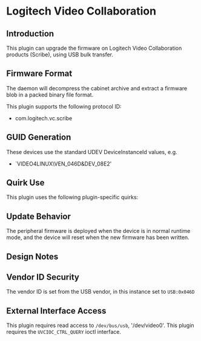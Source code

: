 # Logitech Video Collaboration

## Introduction

This plugin can upgrade the firmware on Logitech Video Collaboration products (Scribe), using USB bulk transfer.

## Firmware Format

The daemon will decompress the cabinet archive and extract a firmware blob in
a packed binary file format.

This plugin supports the following protocol ID:

* com.logitech.vc.scribe

## GUID Generation

These devices use the standard UDEV DeviceInstanceId values, e.g.

* `VIDEO4LINUX\VEN_046D&DEV_08E2'

## Quirk Use

This plugin uses the following plugin-specific quirks:

## Update Behavior

The peripheral firmware is deployed when the device is in normal runtime mode,
and the device will reset when the new firmware has been written.

## Design Notes

## Vendor ID Security

The vendor ID is set from the USB vendor, in this instance set to `USB:0x046D`

## External Interface Access

This plugin requires read access to `/dev/bus/usb`, '/dev/video0'.
This plugin requires the `UVCIOC_CTRL_QUERY` ioctl interface.
